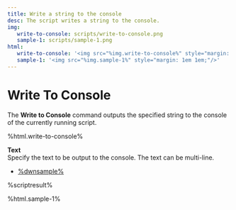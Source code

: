 ```yaml
---
title: Write a string to the console 
desc: The script writes a string to the console.
img:
   write-to-console: scripts/write-to-console.png
   sample-1: scripts/sample-1.png
html:
   write-to-console: '<img src="%img.write-to-console%" style="margin: 1em 1em;"/>'
   sample-1: '<img src="%img.sample-1%" style="margin: 1em 1em;"/>'
---
```

# Write To Console

The **Write to Console** command outputs the specified string to the console of the currently running script.

%html.write-to-console%

**Text**  
Specify the text to be output to the console. The text can be multi-line.

* [%dwnsample%](/samples/sample-1.yaml)

%scriptresult%

%html.sample-1%